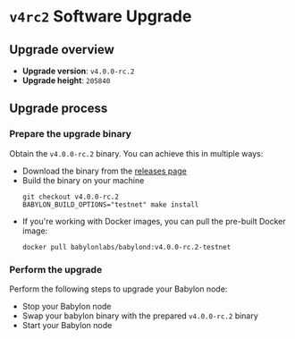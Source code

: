 # `v4rc2` Software Upgrade

## Upgrade overview

- **Upgrade version**: `v4.0.0-rc.2`
- **Upgrade height**: `205840`

## Upgrade process

### Prepare the upgrade binary

Obtain the `v4.0.0-rc.2` binary. You can achieve this in multiple ways:
  - Download the binary from the [releases
    page](https://github.com/babylonlabs-io/babylon/releases/tag/v4.0.0-rc.2)
  - Build the binary on your machine
    ```shell
    git checkout v4.0.0-rc.2
    BABYLON_BUILD_OPTIONS="testnet" make install
    ```
  - If you're working with Docker images, you can pull the pre-built Docker image:
    ```shell
    docker pull babylonlabs/babylond:v4.0.0-rc.2-testnet
    ```

### Perform the upgrade

Perform the following steps to upgrade your Babylon node:
* Stop your Babylon node
* Swap your babylon binary with the prepared `v4.0.0-rc.2` binary
* Start your Babylon node
